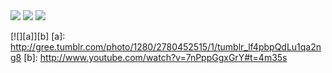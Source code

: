 <img src="http://livedoor.blogimg.jp/domesoccer/imgs/0/3/03861396.jpg">

<img src="http://25.media.tumblr.com/tumblr_mb3h40YKqT1ql8bkzo1_1280.jpg">

<img src="http://24.media.tumblr.com/tumblr_l94rifGXHO1qzes2uo1_500.png">

[![][a]][b]
[a]: http://gree.tumblr.com/photo/1280/2780452515/1/tumblr_lf4pbpQdLu1qa2ng8
[b]: http://www.youtube.com/watch?v=7nPppGgxGrY#t=4m35s


